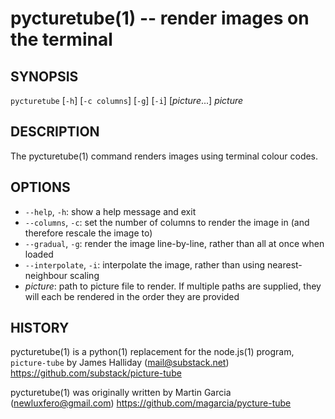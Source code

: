 pycturetube(1) -- render images on the terminal
===============================================

## SYNOPSIS

`pycturetube` [`-h`] [`-c columns`] [`-g`] [`-i`] [<var>picture</var>...] <var>picture</var>

## DESCRIPTION

The pycturetube(1) command renders images using terminal colour codes.

## OPTIONS

* `--help`, `-h`:
  show a help message and exit
* `--columns`, `-c`:
  set the number of columns to render the image in (and therefore rescale the image to)
* `--gradual`, `-g`:
  render the image line-by-line, rather than all at once when loaded
* `--interpolate`, `-i`:
  interpolate the image, rather than using nearest-neighbour scaling
* <var>picture</var>:
  path to picture file to render. If multiple paths are supplied, they will each be rendered in the order they are provided

## HISTORY

pycturetube(1) is a python(1) replacement for the node.js(1) program, `picture-tube` by James Halliday (mail@substack.net) <https://github.com/substack/picture-tube>

pycturetube(1) was originally written by Martin Garcia (newluxfero@gmail.com) <https://github.com/magarcia/pycture-tube>


[SYNOPSIS]: #SYNOPSIS "SYNOPSIS"
[DESCRIPTION]: #DESCRIPTION "DESCRIPTION"
[OPTIONS]: #OPTIONS "OPTIONS"
[HISTORY]: #HISTORY "HISTORY"


[28point8(1)]: 28point8.1.html
[anycopy(1)]: anycopy.1.html
[anypaste(1)]: anypaste.1.html
[breakpt-test(1)]: breakpt-test.1.html
[breakpt(1)]: breakpt.1.html
[chcase(1)]: chcase.1.html
[colourtest(1)]: colourtest.1.html
[divider(1)]: divider.1.html
[dotfiles-undoc(1)]: dotfiles-undoc.1.html
[ellipse(1)]: ellipse.1.html
[ffcat(1)]: ffcat.1.html
[fn(1)]: fn.1.html
[git-changed(1)]: git-changed.1.html
[git-develop(1)]: git-develop.1.html
[git-push-all(1)]: git-push-all.1.html
[gravatar(1)]: gravatar.1.html
[gz(1)]: gz.1.html
[ipgrep(1)]: ipgrep.1.html
[mansi(1)]: mansi.1.html
[mdwrap(1)]: mdwrap.1.html
[movieme(1)]: movieme.1.html
[nps(1)]: nps.1.html
[nuname(1)]: nuname.1.html
[onchange(1)]: onchange.1.html
[pycturetube(1)]: pycturetube.1.html
[returnOneOf(1)]: returnOneOf.1.html
[selfie(1)]: selfie.1.html
[shttp(1)]: shttp.1.html
[simplify(1)]: simplify.1.html
[sshmux(1)]: sshmux.1.html
[tminus(1)]: tminus.1.html
[tmx(1)]: tmx.1.html
[untar(1)]: untar.1.html
[xbmcplay(1)]: xbmcplay.1.html
[xbmcqueue(1)]: xbmcqueue.1.html
[zdate(1)]: zdate.1.html
